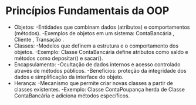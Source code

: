 # Princípios Fundamentais da OOP
- Objetos:
 -Entidades que combinam dados (atributos) e comportamentos (métodos).
 -Exemplos de objetos em um sistema: ContaBancária ,  Cliente , Transação .
- Classes:
 -Modelos que definem a estrutura e o comportamento dos objetos.
 -Exemplo: Classe ContaBancária define atributos como saldo e métodos como depositar() e sacar().
- Encapsulamento:
 -Ocultação de dados internos e acesso controlado através de métodos públicos.
 -Benefícios: proteção da integridade dos dados e simplificação da interface do objeto.
- Herança:
 -Mecanismo que permite criar novas classes a partir de classes existentes.
 -Exemplo: Classe ContaPoupança herda de Classe ContaBancária e adiciona métodos específicos.
